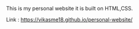 This is my personal website it is built on HTML,CSS.

Link : https://vikasme18.github.io/personal-website/
